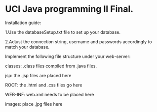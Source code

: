 # UCI Java programming II Final. 

Installation guide: 




1.Use the databaseSetup.txt file to set up your database. 

2.Adjust the connection string, username and passwords accordingly to match your database. 


Implement the following file structure under your web-server:

classes: .class files compiled from .java files.

jsp: the .jsp files are placed here

ROOT: the .html and .css files go here

WEB-INF: web.xml needs to be placed here

images: place .jpg files here

